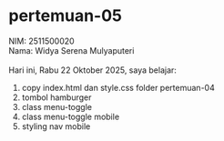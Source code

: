 # pertemuan-05

NIM: 2511500020<br>
Nama: Widya Serena Mulyaputeri<br><br>
Hari ini, Rabu 22 Oktober 2025, saya belajar:
<ol>
    <li>copy index.html dan style.css folder pertemuan-04</li>
    <li>tombol hamburger</li>
    <li>class menu-toggle</li>
    <li>class menu-toggle mobile</li>
    <li>styling nav mobile</li>
</ol>